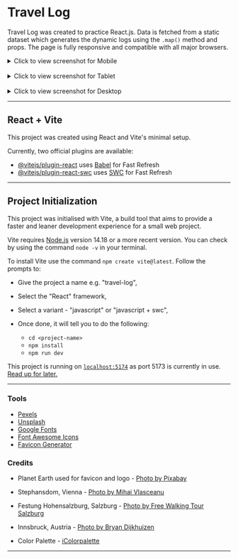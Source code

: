 # Travel Log

Travel Log was created to practice React.js. Data is fetched from a static dataset which generates the dynamic logs using the `.map()` method and props.  The page is fully responsive and compatible with all major browsers.

<details>
<summary>Click to view screenshot for Mobile</summary>

![min-width: 320px](docs/mobile.png)

</details>
<br>
<details>
<summary>Click to view screenshot for Tablet</summary>

![min-width: 768px](docs/tablet.png)

</details>
<br>
<details>

<summary>Click to view screenshot for Desktop</summary>

![min-width: 1440px](docs/desktop.png)

</details>

_____

## React + Vite

This project was created using React and Vite's minimal setup.

Currently, two official plugins are available:

- [@vitejs/plugin-react](https://github.com/vitejs/vite-plugin-react/blob/main/packages/plugin-react/README.md) uses [Babel](https://babeljs.io/) for Fast Refresh
- [@vitejs/plugin-react-swc](https://github.com/vitejs/vite-plugin-react-swc) uses [SWC](https://swc.rs/) for Fast Refresh

_____


## Project Initialization

This project was initialised with Vite, a build tool that aims to provide a faster and leaner development experience for a small web project.

Vite requires [Node.js](https://nodejs.org/en) version 14.18 or a more recent version. You can check by using the command `node -v` in your terminal. 

To install Vite use the command `npm create vite@latest`. Follow the prompts to:

- Give the project a name e.g. "travel-log", 
- Select the "React" framework,
- Select a variant - "javascript" or "javascript + swc", 
- Once done, it will tell you to do the following:

    - `cd <project-name>`
    - `npm install`
    - `npm run dev`

This project is running on [`localhost:5174`](http://localhost:5174/) as port 5173 is currently in use. [Read up for later.](https://stackoverflow.com/questions/73048404/sveltekit-vite-v3-0-2-localhost-changed-from-3000-to-5173)

____

### Tools

- [Pexels](https://www.pexels.com/)
- [Unsplash](https://unsplash.com/)
- [Google Fonts](https://fonts.google.com/)
- [Font Awesome Icons](https://fontawesome.com/)
- [Favicon Generator](https://www.favicongenerator.com/)



### Credits

- Planet Earth used for favicon and logo - [Photo by Pixabay](https://www.pexels.com/photo/planet-earth-87651/)

- Stephansdom, Vienna - [Photo by Mihai Vlasceanu](https://www.pexels.com/photo/saint-stephen-cathedral-in-vienna-16632337/)

- Festung Hohensalzburg, Salzburg - [Photo by Free Walking Tour Salzburg](https://unsplash.com/@freewalkingtoursalzburg?utm_content=creditCopyText&utm_medium=referral&utm_source=unsplash)

- Innsbruck, Austria - [Photo by Bryan Dijkhuizen](https://www.pexels.com/photo/man-and-woman-walking-down-the-maria-theresien-street-in-innsbruck-austria-12067620/)

- Color Palette - [iColorpalette](https://icolorpalette.com/imagepalette/color-palette-ideas-from-girl-walking-tourism-image)
____

